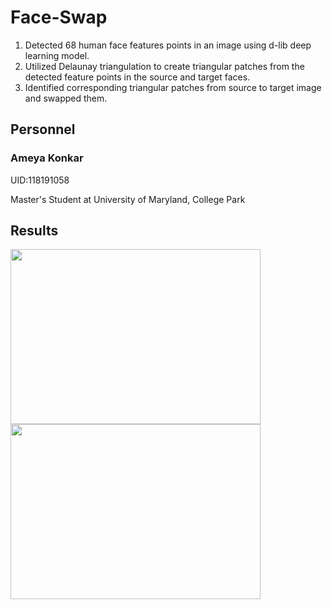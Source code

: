 # Face-Swap

1. Detected 68 human face features points in an image using d-lib deep learning model. 
2. Utilized Delaunay triangulation to create triangular patches from the detected feature points in the source and target faces.
3. Identified corresponding triangular patches from source to target image and swapped them. 

## Personnel
### Ameya Konkar 

UID:118191058

Master's Student at University of Maryland, College Park

## Results

<p float="center">
  <img src="https://user-images.githubusercontent.com/78075049/222947875-5c8f03a2-ab70-4916-9fe0-86cefe2cbadd.png" width="400" height="280">
  <img src="https://user-images.githubusercontent.com/78075049/222948000-0a81bf0b-93ba-4e1d-891f-09f730aadfb5.png" width="400" height="280">
</p>
